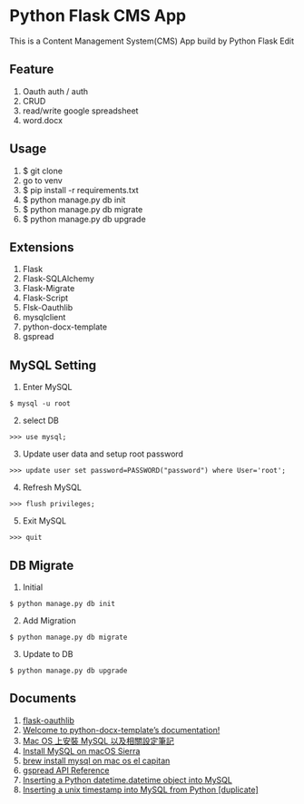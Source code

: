 # Python Flask CMS App
This is a Content Management System(CMS) App build by Python Flask Edit

## Feature
1. Oauth auth / auth
2. CRUD
3. read/write google spreadsheet
4. word.docx

## Usage
1. $ git clone
2. go to venv
3. $ pip install -r requirements.txt
4. $ python manage.py db init
5. $ python manage.py db migrate
6. $ python manage.py db upgrade

## Extensions
1. Flask
2. Flask-SQLAlchemy
3. Flask-Migrate
4. Flask-Script
5. Flsk-Oauthlib
6. mysqlclient
7. python-docx-template
8. gspread

## MySQL Setting

1. Enter MySQL
```
$ mysql -u root
```

2. select DB
```
>>> use mysql;
```

3. Update user data and setup root password
```
>>> update user set password=PASSWORD("password") where User='root'; 
```

4. Refresh MySQL
```
>>> flush privileges;
```

5. Exit MySQL
```
>>> quit
```

## DB Migrate
1. Initial
```
$ python manage.py db init
```

2. Add Migration
```
$ python manage.py db migrate
```

3. Update to DB
```
$ python manage.py db upgrade
```

## Documents
1. [flask-oauthlib](https://github.com/lepture/flask-oauthlib/blob/master/example/google.py)
2. [Welcome to python-docx-template’s documentation!](http://docxtpl.readthedocs.io/en/latest/#jinja2-like-syntax)
3. [Mac OS 上安裝 MySQL 以及相關設定筆記](https://www.zeusdesign.com.tw/article/19-Mac%20OS%20%E4%B8%8A%E5%AE%89%E8%A3%9D%20MySQL%20%E4%BB%A5%E5%8F%8A%E7%9B%B8%E9%97%9C%E8%A8%AD%E5%AE%9A%E7%AD%86%E8%A8%98.html)
4. [Install MySQL on macOS Sierra](https://gist.github.com/nrollr/3f57fc15ded7dddddcc4e82fe137b58e)
5. [brew install mysql on mac os el capitan](https://stackoverflow.com/questions/34345726/brew-install-mysql-on-mac-os-el-capitan)
6. [gspread API Reference](http://gspread.readthedocs.io/en/latest/index.html)
7. [Inserting a Python datetime.datetime object into MySQL](https://stackoverflow.com/questions/1136437/inserting-a-python-datetime-datetime-object-into-mysql)
8. [Inserting a unix timestamp into MySQL from Python [duplicate]](https://stackoverflow.com/questions/24367155/inserting-a-unix-timestamp-into-mysql-from-python)